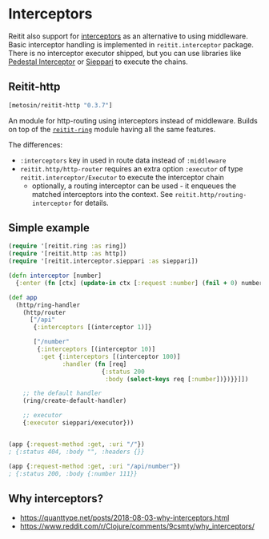 # Interceptors

Reitit also support for [interceptors](http://pedestal.io/reference/interceptors) as an alternative to using middleware. Basic interceptor handling is implemented in `reitit.interceptor` package.  There is no interceptor executor shipped, but you can use libraries like [Pedestal Interceptor](https://github.com/pedestal/pedestal/tree/master/interceptor) or [Sieppari](https://github.com/metosin/sieppari) to execute the chains.

## Reitit-http

```clj
[metosin/reitit-http "0.3.7"]
```

An module for http-routing using interceptors instead of middleware. Builds on top of the [`reitit-ring`](../ring/ring.md) module having all the same features.

The differences:

* `:interceptors` key in used in route data instead of `:middleware`
* `reitit.http/http-router` requires an extra option `:executor` of type `reitit.interceptor/Executor` to execute the interceptor chain
   * optionally, a routing interceptor can be used - it enqueues the matched interceptors into the context. See `reitit.http/routing-interceptor` for details.

## Simple example

```clj
(require '[reitit.ring :as ring])
(require '[reitit.http :as http])
(require '[reitit.interceptor.sieppari :as sieppari])

(defn interceptor [number]
  {:enter (fn [ctx] (update-in ctx [:request :number] (fnil + 0) number))})

(def app
  (http/ring-handler
    (http/router
      ["/api"
       {:interceptors [(interceptor 1)]}

       ["/number"
        {:interceptors [(interceptor 10)]
         :get {:interceptors [(interceptor 100)]
               :handler (fn [req]
                          {:status 200
                           :body (select-keys req [:number])})}}]])

    ;; the default handler
    (ring/create-default-handler)

    ;; executor
    {:executor sieppari/executor}))


(app {:request-method :get, :uri "/"})
; {:status 404, :body "", :headers {}}

(app {:request-method :get, :uri "/api/number"})
; {:status 200, :body {:number 111}}
```

## Why interceptors?

* https://quanttype.net/posts/2018-08-03-why-interceptors.html
* https://www.reddit.com/r/Clojure/comments/9csmty/why_interceptors/
